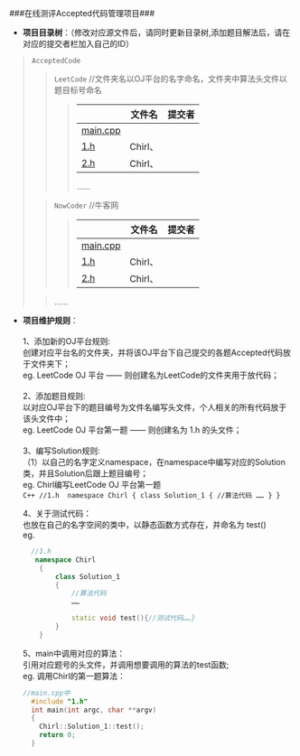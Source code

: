 ###在线测评Accepted代码管理项目###

* **项目目录树**：（修改对应源文件后，请同时更新目录树,添加题目解法后，请在对应的提交者栏加入自己的ID）
> `AcceptedCode`
>>`LeetCode`		//文件夹名以OJ平台的名字命名，文件夹中算法头文件以题目标号命名
>>> | | 文件名 | 提交者 |
>>> |---|:-------:|:-------:| 	
>>>  |[main.cpp](https://github.com/CheilQuan/AcceptedCode/blob/master/LeetCode/main.cpp)|  |						
>>>  |[1.h](https://github.com/CheilQuan/AcceptedCode/blob/master/LeetCode/1.h)  | Chirl、 |	
>>>  |[2.h](https://github.com/CheilQuan/AcceptedCode/blob/master/LeetCode/2.h)  | Chirl、 |			
>>>……
>	
>> `NowCoder`  //牛客网
>>> | | 文件名 | 提交者 |
>>> |---|:-------:|:-------:| 	
>>>  |[main.cpp](https://github.com/CheilQuan/AcceptedCode/blob/master/NowCoder/main.cpp)|  |
>>>  |[1.h]()  | Chirl、 |	
>>>  |[2.h]()  | Chirl、 |				
>
>> ……


* **项目维护规则**：<br>	
	1、添加新的OJ平台规则:<br>
		创建对应平台名的文件夹，并将该OJ平台下自己提交的各题Accepted代码放于文件夹下；<br>
		eg. LeetCode OJ 平台 —— 则创建名为LeetCode的文件夹用于放代码；<br>
	<br>
	2、添加题目规则:<br>
		以对应OJ平台下的题目编号为文件名编写头文件，个人相关的所有代码放于该头文件中；<br>
		eg. LeetCode OJ 平台第一题 —— 则创建名为 1.h 的头文件；<br>
	<br>
	3、编写Solution规则:<br>
        	（1）以自己的名字定义namespace，在namespace中编写对应的Solution类，并且Solution后跟上题目编号；<br>
	 	eg. Chirl编写LeetCode OJ 平台第一题 <br>
	    ``` C++
		//1.h 
	    namespace Chirl
	    {
			class Solution_1
			{
				//算法代码
				……
			}
	    }
		``` 
	 
	4、关于测试代码：<br>
		也放在自己的名字空间的类中，以静态函数方式存在，并命名为 test()<br>
	eg.<br>
	``` C++
	  //1.h
	   namespace Chirl
	    {
			class Solution_1
			{
				//算法代码
				……

				static void test(){//测试代码……}
			}
	    }
	```
	
	5、main中调用对应的算法：<br>
		引用对应题号的头文件，并调用想要调用的算法的test函数;<br>
		eg. 调用Chirl的第一题算法：<br>
	``` C++
	//main.cpp中
	  #include "1.h"
	  int main(int argc, char **argv)
	  {
		Chirl::Solution_1::test();
		return 0;	
	  }	
	```
